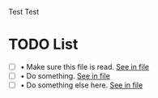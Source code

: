 Test Test

# TODO List
<!---@TODO-List-Start--->
- [ ] • Make sure this file is read. [See in file](subdir/test.tex#L1)
- [ ] • Do something. [See in file](test.tex#L2)
- [ ] • Do something else here. [See in file](test.tex#L12)
<!---@TODO-List-End--->











